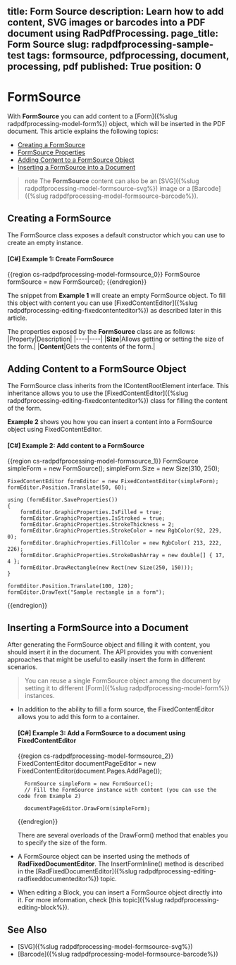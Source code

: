 title: Form Source
description: Learn how to add content, SVG images or barcodes into a PDF document using RadPdfProcessing.
page_title: Form Source
slug: radpdfprocessing-sample-test
tags: formsource, pdfprocessing, document, processing, pdf
published: True
position: 0
---

# FormSource

With **FormSource** you can add content to a [Form]({%slug radpdfprocessing-model-form%}) object, which will be inserted in the PDF document. This article explains the following topics:

* [Creating a FormSource](#creating-a-formsource)
* [FormSource Properties](#properties)
* [Adding Content to a FormSource Object](#adding-content-to-a-formsource-object)
* [Inserting a FormSource into a Document](#inserting-a-formsource-into-a-document)
      
>note The **FormSource** content can also be an [SVG]({%slug radpdfprocessing-model-formsource-svg%}) image or a [Barcode]({%slug radpdfprocessing-model-formsource-barcode%}). 

## Creating a FormSource

The FormSource class exposes a default constructor which you can use to create an empty instance.      

#### __[C#] Example 1: Create FormSource__

{{region cs-radpdfprocessing-model-formsource_0}}
    FormSource formSource = new FormSource();
{{endregion}}

The snippet from **Example 1** will create an empty FormSource object. To fill this object with content you can use [FixedContentEditor]({%slug radpdfprocessing-editing-fixedcontenteditor%}) as described later in this article.

The properties exposed by the **FormSource** class are as follows:
|Property|Description|
|----|----|
|**Size**|Allows getting or setting the size of the form.|
|**Content**|Gets the contents of the form.| 

## Adding Content to a FormSource Object

The FormSource class inherits from the IContentRootElement interface. This inheritance allows you to use the [FixedContentEditor]({%slug radpdfprocessing-editing-fixedcontenteditor%}) class for filling the content of the form.

**Example 2** shows you how you can insert a content into a FormSource object using FixedContentEditor.

#### __[C#] Example 2: Add content to a FormSource__

{{region cs-radpdfprocessing-model-formsource_1}}
    FormSource simpleForm = new FormSource();
    simpleForm.Size = new Size(310, 250);
    
    FixedContentEditor formEditor = new FixedContentEditor(simpleForm);
    formEditor.Position.Translate(50, 60);
    
    using (formEditor.SaveProperties())
    {
        formEditor.GraphicProperties.IsFilled = true;
        formEditor.GraphicProperties.IsStroked = true;
        formEditor.GraphicProperties.StrokeThickness = 2;
        formEditor.GraphicProperties.StrokeColor = new RgbColor(92, 229, 0);
        formEditor.GraphicProperties.FillColor = new RgbColor( 213, 222, 226);
        formEditor.GraphicProperties.StrokeDashArray = new double[] { 17, 4 };
        formEditor.DrawRectangle(new Rect(new Size(250, 150)));
    }
    
    formEditor.Position.Translate(100, 120);
    formEditor.DrawText("Sample rectangle in a form");
{{endregion}}

## Inserting a FormSource into a Document

After generating the FormSource object and filling it with content, you should insert it in the document. The API provides you with convenient approaches that might be useful to easily insert the form in different scenarios.

>You can reuse a single FormSource object among the document by setting it to different [Form]({%slug radpdfprocessing-model-form%}) instances.

* In addition to the ability to fill a form source, the FixedContentEditor allows you to add this form to a container. 


    #### __[C#] Example 3: Add a FormSource to a document using FixedContentEditor__
    
    {{region cs-radpdfprocessing-model-formsource_2}}
        FixedContentEditor documentPageEditor = new FixedContentEditor(document.Pages.AddPage());
        
        FormSource simpleForm = new FormSource();
        // Fill the FormSource instance with content (you can use the code from Example 2)
        
        documentPageEditor.DrawForm(simpleForm);
    
    {{endregion}}

    There are several overloads of the DrawForm() method that enables you to specify the size of the form.

* A FormSource object can be inserted using the methods of **RadFixedDocumentEditor**. The InsertFormInline() method is described in the [RadFixedDocumentEditor]({%slug radpdfprocessing-editing-radfixeddocumenteditor%}) topic.

* When editing a Block, you can insert a FormSource object directly into it. For more information, check [this topic]({%slug radpdfprocessing-editing-block%}).

## See Also

 * [SVG]({%slug radpdfprocessing-model-formsource-svg%})
 * [Barcode]({%slug radpdfprocessing-model-formsource-barcode%})